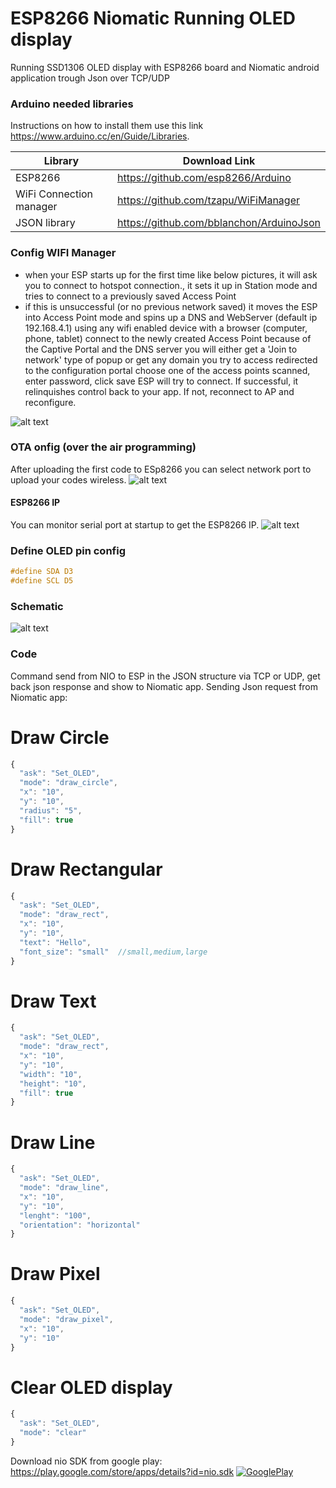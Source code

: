 # ESP8266 Niomatic Running OLED display
Running SSD1306 OLED display with ESP8266 board and Niomatic android application trough Json over TCP/UDP

### Arduino needed libraries
Instructions on how to install them use this link https://www.arduino.cc/en/Guide/Libraries.

| Library | Download Link |
| ------ | ------ |
| ESP8266 | https://github.com/esp8266/Arduino |
| WiFi Connection manager | https://github.com/tzapu/WiFiManager |
| JSON library | https://github.com/bblanchon/ArduinoJson |


### Config WIFI Manager
* when your ESP starts up for the first time like below pictures, it will ask you to connect to hotspot connection., it sets it up in Station mode and tries to connect to a previously saved Access Point
* if this is unsuccessful (or no previous network saved) it moves the ESP into Access Point mode and spins up a DNS and WebServer (default ip 192.168.4.1)
using any wifi enabled device with a browser (computer, phone, tablet) connect to the newly created Access Point
because of the Captive Portal and the DNS server you will either get a 'Join to network' type of popup or get any domain you try to access redirected to the configuration portal
choose one of the access points scanned, enter password, click save
ESP will try to connect. If successful, it relinquishes control back to your app. If not, reconnect to AP and reconfigure.

![alt text](https://github.com/Niomatic/DesignKit/blob/design-stage/Arduino%20Codes/ESP8266-NIO-UltraSonic/Schematic/Guide.png?raw=true)


### OTA onfig (over the air programming)
After uploading the first code to ESp8266 you can select network port to upload your codes wireless.
![alt text](https://github.com/Niomatic/DesignKit/blob/design-stage/Arduino%20Codes/ESP8266-NIO-UltraSonic/Schematic/OTA_port.png?raw=true)

#### ESP8266 IP
You can monitor serial port at startup to get the ESP8266 IP.
![alt text](https://github.com/Niomatic/DesignKit/blob/design-stage/Arduino%20Codes/ESP8266-NIO-UltraSonic/Schematic/IP.png?raw=true)

### Define OLED pin config
```C
#define SDA D3
#define SCL D5
```


### Schematic
![alt text](https://github.com/Niomatic/DesignKit/blob/design-stage/Arduino%20Codes/ESP8266-NIO-OLED/Schemtaic/Schematic.png?raw=true)

### Code 
Command send from NIO to ESP in the JSON structure via TCP or UDP, get back json response and show to Niomatic app.
Sending Json request from Niomatic app:

# Draw Circle
```javascript
{
  "ask": "Set_OLED",
  "mode": "draw_circle",
  "x": "10",
  "y": "10",
  "radius": "5",
  "fill": true
}
```

# Draw Rectangular
```javascript
{
  "ask": "Set_OLED",
  "mode": "draw_rect",
  "x": "10",
  "y": "10",
  "text": "Hello",
  "font_size": "small"  //small,medium,large
}
```

# Draw Text
```javascript
{
  "ask": "Set_OLED",
  "mode": "draw_rect",
  "x": "10",
  "y": "10",
  "width": "10",
  "height": "10",
  "fill": true
}
```

# Draw Line
```javascript
{
  "ask": "Set_OLED",
  "mode": "draw_line",
  "x": "10",
  "y": "10",
  "lenght": "100",
  "orientation": "horizontal"
}
```

# Draw Pixel
```javascript
{
  "ask": "Set_OLED",
  "mode": "draw_pixel",
  "x": "10",
  "y": "10"
}
```

# Clear OLED display
```javascript
{
  "ask": "Set_OLED",
  "mode": "clear"
}
```

Download nio SDK from google play:
https://play.google.com/store/apps/details?id=nio.sdk
[![GooglePlay](https://play.google.com/intl/en_us/badges/images/generic/en_badge_web_generic.png)](https://play.google.com/store/apps/details?id=nio.sdk&utm_source=Github&utm_campaign=example&pcampaignid=Github)
